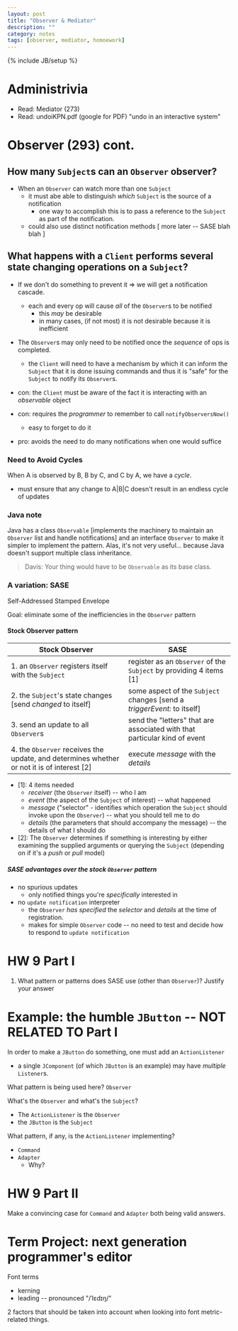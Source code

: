 ```yaml
---
layout: post
title: "Observer & Mediator"
description: ""
category: notes
tags: [observer, mediator, homoework]
---
```

{% include JB/setup %}

# Administrivia

* Read: Mediator (273)
* Read: undoiKPN.pdf (google for PDF) "undo in an interactive system"

# Observer (293) cont.

## How many `Subject`s can an `Observer` observer?

* When an `Observer` can watch more than one `Subject`
	* it must abe able to distinguish *which* `Subject` is the source of a notification
		- one way to accomplish this is to pass a reference to the `Subject` as part of the notification. 
	* could also use distinct notification methods [ more later -- SASE blah blah ]

## What happens with a `Client` performs several state changing operations on a `Subject`? 

* If we don't do something to prevent it => we will get a notification cascade. 
	- each and every op will cause *all* of the `Observer`s to be notified
		* this *may* be desirable
		* in many cases, (if not most) it is not desirable because it is inefficient

* The `Observer`s may only need to be notified once the *sequence* of ops is completed.
	- the `Client` will need to have a mechanism by which it can inform the `Subject` that it is done issuing commands and thus it is "safe" for the `Subject` to notify its `Observer`s.
	
* con: the `Client` must be aware of the fact it is interacting with an *observable* object
* con: requires the *programmer* to remember to call `notifyObserversNow()`
	- easy to forget to do it
* pro: avoids the need to do many notifications when one would suffice

### Need to Avoid Cycles

When A is observed by B, B by C, and C by A, we have a _cycle_.

* must ensure that any change to A|B|C doesn't result in an endless cycle of updates

### Java note

Java has a class `Observable` [implements the machinery to maintain an `Observer` list and handle notifications] and an interface `Observer` to make it simpler to implement the pattern. Alas, it's not very useful... because Java doesn't support multiple class inheritance. 

> Davis: Your thing would have to be `Observable` as its base class. 

### A variation: SASE

Self-Addressed Stamped Envelope

Goal: eliminate some of the inefficiencies in the `Observer` pattern

#### Stock Observer pattern

| Stock Observer | SASE |
| -------------- | ---- |
| 1. an `Observer` registers itself with the `Subject` | register as an `Observer` of the `Subject` by providing 4 items [1] |
| 2. the `Subject`'s state changes [send *changed* to itself] | some aspect of the `Subject` changes [send a *triggerEvent:* to itself] |
| 3. send an update to all `Observer`s | send the "letters" that are associated with that particular kind of event | 
| 4. the `Observer` receives the update, and determines whether or not it is of interest [2] | execute _message_ with the _details_ | 

* [1]: 4 items needed
	- _receiver_ (the `Observer` itself) -- who I am
	- _event_ (the aspect of the `Subject` of interest) -- what happened
	- _message_ ("selector" - identifies which operation the `Subject` should invoke upon the `Observer`) -- what you should tell me to do 
	- _details_ (the parameters that should accompany the message) -- the details of what I should do 
* [2]: The `Observer` determines if something is interesting by either examining the supplied arguments or querying the `Subject` (depending on if it's a _push_ or _pull_ model)

##### SASE advantages over the stock `Observer` pattern

* no spurious updates
	- only notified things you're _specifically_ interested in
* no `update notification` interpreter
	- the `Observer` _has specified_ the _selector_ and _details_ at the time of registration. 
	- makes for simple `Observer` code -- no need to test and decide how to respond to `update notification`

# HW 9 Part I 

1. What pattern or patterns does SASE use (other than `Observer`)? Justify your answer

# Example: the humble `JButton` -- NOT RELATED TO Part I

In order to make a `JButton` do something, one must add an `ActionListener`

* a single `JComponent` (of which `JButton` is an example) may have *multiple* `Listener`s. 

What pattern is being used here? `Observer`

What's the `Observer` and what's the `Subject`? 

* The `ActionListener` is the `Observer`
* the `JButton` is the `Subject`

What pattern, if any, is the `ActionListener` implementing? 

* `Command`
* `Adapter`
	- Why? 

# HW 9 Part II

Make a convincing case for `Command` and `Adapter` both being valid answers. 

# Term Project: next generation programmer's editor

Font terms

* kerning
* leading -- pronounced "/ˈlɛdɪŋ/"

2 factors that should be taken into account when looking into font metric-related things. 
